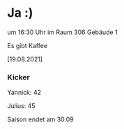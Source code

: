 
# Ja :)

um 16:30 Uhr im Raum 306 Gebäude 1

Es gibt Kaffee


<!---![image](https://user-images.githubusercontent.com/73311547/125851712-3934142d-7930-4613-8163-7ba796f7bffd.png)-->

[19.08.2021]


### Kicker

Yannick: 42

Julius:  45

Saison endet am 30.09
